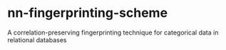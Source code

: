 # nn-fingerprinting-scheme
A correlation-preserving fingerprinting technique for categorical data in relational databases
